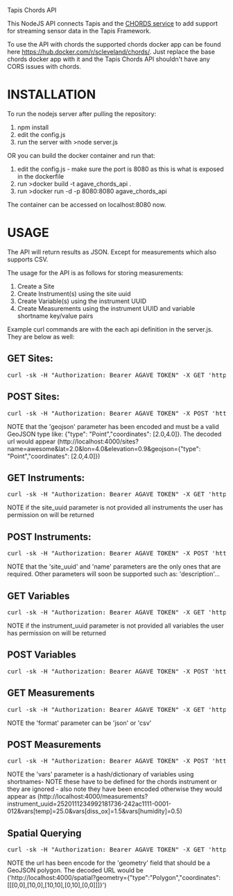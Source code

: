 Tapis Chords API

This NodeJS API connects Tapis and the [CHORDS service](http://portal.chordsrt.com/about) to add support for streaming sensor data in the Tapis Framework.

To use the API with chords the supported chords docker app can be found here https://hub.docker.com/r/scleveland/chords/.  Just replace the base chords docker app with it and the Tapis Chords API shouldn't have any CORS issues with chords.

# INSTALLATION
To run the nodejs server after pulling the repository:

1. npm install
2. edit the config.js
3. run the server with >node server.js

OR you can build the docker container and run that:

1. edit the config.js - make sure the port is 8080 as this is what is exposed in the dockerfile
2. run >docker build -t agave_chords_api .
3. run >docker run -d -p 8080:8080 agave_chords_api

The container can be accessed on localhost:8080 now.


# USAGE
The API will return results as JSON. Except for measurements which also supports CSV.

The usage for the API is as follows for storing measurements:

1. Create a Site
2. Create Instrument(s) using the site uuid
3. Create Variable(s) using the instrument UUID
4. Create Measurements using the instrument UUID and variable shortname key/value pairs

Example curl commands are with the each api definition in the server.js. They are below as well:

## GET Sites:

<pre>curl -sk -H "Authorization: Bearer AGAVE_TOKEN" -X GET 'http://localhost:4000/sites'</pre>


## POST Sites:

<pre>curl -sk -H "Authorization: Bearer AGAVE_TOKEN" -X POST 'http://localhost:4000/sites?name=awesome&lat=2.0&lon=4.0&elevation=0.9&geojson=%7B%22type%22%3A%20%22Point%22%2C%22coordinates%22%3A%20%5B2.0%2C4.0%5D%7D'</pre>

NOTE that the 'geojson' parameter has been encoded and must be a valid GeoJSON type like: {"type": "Point","coordinates": [2.0,4.0]}.  The decoded url would appear (http://localhost:4000/sites?name=awesome&lat=2.0&lon=4.0&elevation=0.9&geojson={"type": "Point","coordinates": [2.0,4.0]})

## GET Instruments:

<pre>curl -sk -H "Authorization: Bearer AGAVE_TOKEN" -X GET 'http://localhost:4000/instruments?site_uuid=6162433366031330840-242ac1111-0001-012'</pre>

NOTE if the site_uuid parameter is not provided all instruments the user has permission on will be returned

## POST Instruments:

<pre>curl -sk -H "Authorization: Bearer AGAVE_TOKEN" -X POST 'http://localhost:4000/instruments?site_uuid=569912752204485096-242ac1112-0001-012&name=Excellent'</pre>

NOTE that the 'site_uuid' and 'name' parameters are the only ones that are required.  Other parameters will soon be supported such as: 'description'...

## GET Variables

<pre>curl -sk -H "Authorization: Bearer AGAVE_TOKEN" -X GET 'http://localhost:4000/variables?instrument_uuid=7363236815187734040-242ac1111-0001-012'</pre>

NOTE if the instrument_uuid parameter is not provided all variables the user has permission on will be returned

## POST Variables

<pre>curl -sk -H "Authorization: Bearer AGAVE_TOKEN" -X POST 'http://localhost:4000/variables?instrument_uuid=7363236815187734040-242ac1111-0001-012&name=Awesome&shortname=aw&units=blargs&units_abbrv=blgs'</pre>

## GET Measurements

<pre>curl -sk -H "Authorization: Bearer AGAVE_TOKEN" -X GET 'http://localhost:4000/measurements?instrument_uuid=2520111234992181736-242ac1111-0001-012&format=csv'</pre>

NOTE the 'format' parameter can be 'json' or 'csv'

## POST Measurements

<pre>curl -sk -H "Authorization: Bearer AGAVE_TOKEN" -X POST 'http://localhost:4000/measurements?instrument_uuid=2520111234992181736-242ac1111-0001-012&vars%5Btemp%5D=25.0&vars%5Bdiss_ox%5D=1.5&vars%5Bhumidity%5D=0.5'</pre>

NOTE the 'vars' parameter is a hash/dictionary of variables using shortnames- NOTE these have to be defined for the chords instrument or they are ignored - also note they have been encoded otherwise they would appear as (http://localhost:4000/measurements?instrument_uuid=2520111234992181736-242ac1111-0001-012&vars[temp]=25.0&vars[diss_ox]=1.5&vars[humidity]=0.5)

## Spatial Querying

<pre>curl -sk -H "Authorization: Bearer AGAVE_TOKEN" -X GET 'http://localhost:4000/spatial?geometry=%7B%22type%22%3A%22Polygon%22%2C%22coordinates%22%3A%5B%5B%5B0%2C0%5D%2C%5B10%2C0%5D%2C%5B10%2C10%5D%2C%5B0%2C10%5D%2C%5B0%2C0%5D%5D%5D%7D'</pre>

NOTE the url has been encode for the 'geometry' field that should be a GeoJSON polygon. The decoded URL would be ('http://localhost:4000/spatial?geometry={"type":"Polygon","coordinates":[[[0,0],[10,0],[10,10],[0,10],[0,0]]]}')
